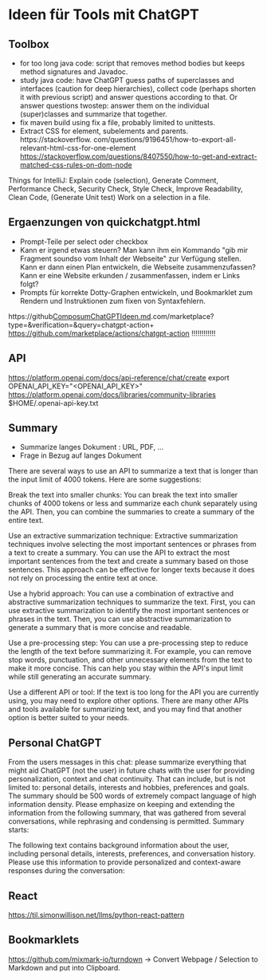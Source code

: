 # Ideen für Tools mit ChatGPT

## Toolbox

- for too long java code: script that removes method bodies but keeps method signatures and Javadoc.
- study java code: have ChatGPT guess paths of superclasses and interfaces (caution for deep hierarchies), collect 
  code (perhaps shorten it with previous script) and answer questions according to that. Or answer questions 
  twostep: answer them on the individual (super)classes and summarize that together.
- fix maven build using fix a file, probably limited to unittests.
- Extract CSS for element, subelements and parents. https://stackoverflow.
  com/questions/9196451/how-to-export-all-relevant-html-css-for-one-element https://stackoverflow.com/questions/8407550/how-to-get-and-extract-matched-css-rules-on-dom-node

Things for IntelliJ:
Explain code (selection), Generate Comment, Performance Check, Security Check, Style Check, Improve Readability, 
Clean Code, (Generate Unit test)
Work on a selection in a file.


## Ergaenzungen von quickchatgpt.html
- Prompt-Teile per select oder checkbox
- Kann er irgend etwas steuern? Man kann ihm ein Kommando "gib mir Fragment soundso vom Inhalt der Webseite" zur Verfügung stellen. Kann er dann einen Plan entwickeln, die Webseite zusammenzufassen? Kann er eine Website erkunden / zusammenfassen, indem er Links folgt?
- Prompts für korrekte Dotty-Graphen entwickeln, und Bookmarklet zum Rendern und Instruktionen zum fixen von 
  Syntaxfehlern.

https://github[ComposumChatGPTIdeen.md](ComposumChatGPTIdeen.md).com/marketplace?type=&verification=&query=chatgpt-action+ 
https://github.com/marketplace/actions/chatgpt-action !!!!!!!!!!!!

## API
https://platform.openai.com/docs/api-reference/chat/create
export OPENAI_API_KEY="<OPENAI_API_KEY>"
https://platform.openai.com/docs/libraries/community-libraries
$HOME/.openai-api-key.txt

## Summary
- Summarize langes Dokument : URL, PDF, ...
- Frage in Bezug auf langes Dokument

There are several ways to use an API to summarize a text that is longer than the input limit of 4000 tokens. Here are some suggestions:

Break the text into smaller chunks: You can break the text into smaller chunks of 4000 tokens or less and summarize each chunk separately using the API. Then, you can combine the summaries to create a summary of the entire text.

Use an extractive summarization technique: Extractive summarization techniques involve selecting the most important sentences or phrases from a text to create a summary. You can use the API to extract the most important sentences from the text and create a summary based on those sentences. This approach can be effective for longer texts because it does not rely on processing the entire text at once.

Use a hybrid approach: You can use a combination of extractive and abstractive summarization techniques to summarize the text. First, you can use extractive summarization to identify the most important sentences or phrases in the text. Then, you can use abstractive summarization to generate a summary that is more concise and readable.

Use a pre-processing step: You can use a pre-processing step to reduce the length of the text before summarizing it. For example, you can remove stop words, punctuation, and other unnecessary elements from the text to make it more concise. This can help you stay within the API's input limit while still generating an accurate summary.

Use a different API or tool: If the text is too long for the API you are currently using, you may need to explore other options. There are many other APIs and tools available for summarizing text, and you may find that another option is better suited to your needs.

## Personal ChatGPT

From the users messages in this chat: please summarize everything that might aid ChatGPT (not the user) in future chats with the user for providing personalization, context and chat continuity. That can include, but is not limited to: personal details, interests and hobbies, preferences and goals. The summary should be 500 words of extremely compact language of high information density. Please emphasize on keeping and extending the information from the following summary, that was gathered from several conversations, while rephrasing and condensing is permitted. Summary starts:

The following text contains background information about the user, including personal details, interests, preferences, and conversation history. Please use this information to provide personalized and context-aware responses during the conversation:

## React

https://til.simonwillison.net/llms/python-react-pattern


## Bookmarklets

https://github.com/mixmark-io/turndown -> Convert Webpage / Selection to Markdown and put into Clipboard.
